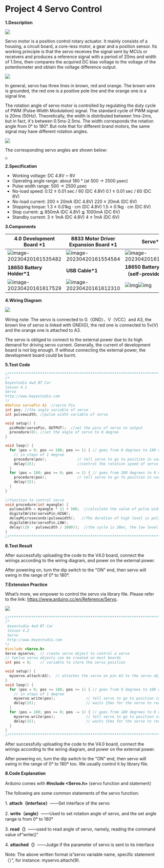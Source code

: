 # Project 4 Servo Control

**1.Description** 

![](/media/8dd66d175b0611c729f696cc1c8b773c.jpeg)

Servo motor is a position control rotary actuator. It mainly consists of a housing, a circuit board, a core-less motor, a gear and a position sensor. Its working principle is that the servo receives the signal sent by MCUs or receivers and produces a reference signal with a period of 20ms and width of 1.5ms, then compares the acquired DC bias voltage to the voltage of the potentiometer and obtain the voltage difference output.



![](/media/7ecb524389b2518fe48035c8c220f8f9.png)

In general, servo has three lines in brown, red and orange. The brown wire is grounded, the red one is a positive pole line and the orange one is a signal line.

The rotation angle of servo motor is controlled by regulating the duty cycle of PWM (Pulse-Width Modulation) signal. The standard cycle of PWM signal is 20ms (50Hz). Theoretically, the width is distributed between 1ms-2ms, but in fact, it's between 0.5ms-2.5ms. The width corresponds the rotation angle from 0° to 180°. But note that for different brand motors, the same signal may have different rotation angles.  

![](/media/49467dfa70799401a5a5acc691014aee.png)

The corresponding servo angles are shown below:

<img src="/media/ddc74f62dc936c925d28d70a1a9c2214.png" style="zoom: 50%;" />

**2.Specification**

  - Working voltage: DC 4.8V \~ 6V
  - Operating angle range: about 180 ° (at 500 → 2500 μsec)
  - Pulse width range: 500 → 2500 μsec
  - No-load speed: 0.12 ± 0.01 sec / 60 (DC 4.8V) 0.1 ± 0.01 sec / 60 (DC 6V)
  - No-load current: 200 ± 20mA (DC 4.8V) 220 ± 20mA (DC 6V)
  - Stopping torque: 1.3 ± 0.01kg · cm (DC 4.8V) 1.5 ± 0.1kg · cm (DC 6V)
  - Stop current: ≦ 850mA (DC 4.8V) ≦ 1000mA (DC 6V)
  - Standby current: 3 ± 1mA (DC 4.8V) 4 ± 1mA (DC 6V)



**3.Components**

| 4.0 Development Board *1                                     | 8833 Motor Driver Expansion Board *1                         | Servo*1                                                      |
| ------------------------------------------------------------ | ------------------------------------------------------------ | ------------------------------------------------------------ |
| ![image-20230420161535482](media/image-20230420161535482.png) | ![image-20230420161554584](media/image-20230420161554584.png) | ![image-20230420161600279](media/image-20230420161600279.png) |
| **18650 Battery Holder*1**                                   | **USB Cable*1**                                              | **18650 Battery*2（self-provided）**                         |
| ![image-20230420161617529](media/image-20230420161617529.png) | ![image-20230420161612310](media/image-20230420161612310.png) | ![img](media/wps218.png)![img](media/wps219.png)             |

**4.Wiring Diagram**

![](/media/3220a5b142da47a3473390a8a04ce35e.png)

Wiring note: The servo is connected to G（GND）、V（VCC）and A3, the brown line of servo is linked with GND(G), the red one is connected to 5v(V) and the orange one is attached to A3.

The servo is obliged to connect to the external power due to its high demand for driving servo current. Generally, the current of development board is not big enough. If without connecting the external power, the development board could be burnt.



**5.Test Code**

```c
//****************************************************************************
/*
keyestudio 4wd BT Car
lesson 4.1
Servo
http://www.keyestudio.com
*/
#define servoPin A3  //servo Pin
int pos; //the angle variable of servo
int pulsewidth; //pulse width variable of servo

void setup() {
  pinMode(servoPin, OUTPUT);  //set the pins of servo to output
  procedure(0); //set the angle of servo to 0 degree
}

void loop() {
  for (pos = 0; pos <= 180; pos += 1) { // goes from 0 degrees to 180 degrees
    // in steps of 1 degree
    procedure(pos);              // tell servo to go to position in variable 'pos'
    delay(15);                   //control the rotation speed of servo
  }
  for (pos = 180; pos >= 0; pos -= 1) { // goes from 180 degrees to 0 degrees
    procedure(pos);              // tell servo to go to position in variable 'pos'
    delay(15);                    
  }
}
  
//function to control servo
void procedure(int myangle) {
  pulsewidth = myangle * 11 + 500;  //calculate the value of pulse width
  digitalWrite(servoPin,HIGH);
  delayMicroseconds(pulsewidth);   //The duration of high level is pulse width
  digitalWrite(servoPin,LOW);
  delay((20 - pulsewidth / 1000));  //the cycle is 20ms, the low level last for the rest of time
}
//****************************************************************************
```



**6.Test Result**

After successfully uploading the code to the V4.0 board, connect the wirings according to the wiring diagram, and power on the external power. 

After powering on, turn the dip switch to the "ON" end, then servo will swing in the range of 0° to 180°.



**7.Extension Practice**

What’s more, we empower to control the servo via library file. Please refer to the link:
[<span class="underline">https://www.arduino.cc/en/Reference/Servo</span>](https://www.arduino.cc/en/Reference/Servo).

![](/media/64a91f73fa64d22f9b29bfd1263b6004.png)

```c
//***************************************************************************
/*
 keyestudio 4wd BT Car
 lesson 4.2
 Servo
 http://www.keyestudio.com
*/
#include <Servo.h>
Servo myservo;  // create servo object to control a servo
// twelve servo objects can be created on most boards
int pos = 0;    // variable to store the servo position

void setup() {
  myservo.attach(A3);  // attaches the servo on pin A3 to the servo object
}
void loop() {
  for (pos = 0; pos <= 180; pos += 1) { // goes from 0 degrees to 180 degrees
    // in steps of 1 degree
    myservo.write(pos);              // tell servo to go to position in variable 'pos'
    delay(15);                       // waits 15ms for the servo to reach the position
  }
  for (pos = 180; pos >= 0; pos -= 1) { // goes from 180 degrees to 0 degrees
    myservo.write(pos);              // tell servo to go to position in variable 'pos'
    delay(15);                       // waits 15ms for the servo to reach the position
  }
}
//***************************************************************************
```

After successfully uploading the code to the V4.0 board, connect the wirings according to the wiring diagram, and power on the external power. 

After powering on, turn the dip switch to the "ON" end, then servo will swing in the range of 0° to 180° too. We usually control it by library file.



**8.Code Explanation**

Arduino comes with **\#include \<Servo.h\>** (servo function and statement）

The following are some common statements of the servo function:

1\. **attach（interface）**——Set interface of the servo

2\. **write（angle）**——Used to set rotation angle of servo, and the set angle range is from 0° to 180°

3\. **read（）**——used to read angle of servo, namely, reading the command value of“write()”

4\. **attached（）**——Judge if the parameter of servo is sent to its interface

Note: The above written format is“servo variable name, specific statement（）”, for instance: myservo.attach(9).
